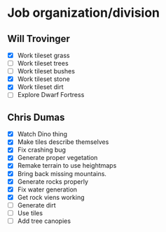 # Job organization/division

## Will Trovinger

- [x] Work tileset grass
- [ ] Work tileset trees
- [ ] Work tileset bushes
- [x] Work tileset stone
- [x] Work tileset dirt
- [ ] Explore Dwarf Fortress

## Chris Dumas

- [x] Watch Dino thing
- [x] Make tiles describe themselves
- [x] Fix crashing bug
- [x] Generate proper vegetation
- [x] Remake terrain to use heightmaps
- [x] Bring back missing mountains.
- [x] Generate rocks properly
- [x] Fix water generation
- [x] Get rock viens working
- [ ] Generate dirt
- [ ] Use tiles
- [ ] Add tree canopies
